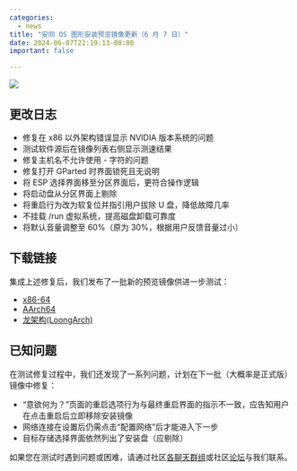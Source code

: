 ```yaml
---
categories:
  - news
title: "安同 OS 图形安装预览镜像更新（6 月 7 日）"
date: 2024-06-07T22:19:13-08:00
important: false

---
```


![](/assets/news/2024-06-04-aoscos-livekit-pre.jpg)

## 更改日志

- 修复在 x86 以外架构错误显示 NVIDIA 版本系统的问题
- 测试软件源后在镜像列表右侧显示测速结果
- 修复主机名不允许使用 - 字符的问题
- 修复打开 GParted 时界面锁死且无说明
- 将 ESP 选择界面移至分区界面后，更符合操作逻辑
- 将启动盘从分区界面上剔除
- 将重启行为改为软复位并指引用户拔除 U 盘，降低故障几率
- 不挂载 /run 虚拟系统，提高磁盘卸载可靠度
- 将默认音量调整至 60%（原为 30%，根据用户反馈音量过小）

## 下载链接

集成上述修复后，我们发布了一批新的预览镜像供进一步测试：

- [x86-64 ](https://releases.aosc.io/os-amd64/livekit/preview/aosc-os_livekit_20240607_amd64.iso "x86-64 ")
- [AArch64 ](https://releases.aosc.io/os-arm64/livekit/preview/aosc-os_livekit_20240607_arm64.iso "AArch64 ")
- [龙架构(LoongArch) ](https://releases.aosc.io/os-loongarch64/livekit/preview/aosc-os_livekit_20240607_loongarch64.iso "龙架构(LoongArch) ") 

## 已知问题

在测试修复过程中，我们还发现了一系列问题，计划在下一批（大概率是正式版）镜像中修复：

- “意欲何为？”页面的重启选项行为与最终重启界面的指示不一致，应告知用户在点击重启后立即移除安装镜像
- 网络连接在设置后仍需点击“配置网络”后才能进入下一步
- 目标存储选择界面依然列出了安装盘（应剔除）

如果您在测试时遇到问题或困难，请通过社区[各聊天群组](https://aosc.io/contact/ "各聊天群组")或社区[论坛](https://bbs.aosc.io/ "论坛")与我们联系。
